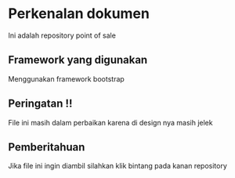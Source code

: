 # Perkenalan dokumen

Ini adalah repository point of sale

## Framework yang digunakan 

Menggunakan framework bootstrap

## Peringatan !!

File ini masih dalam perbaikan karena di design nya masih jelek

## Pemberitahuan
Jika file ini ingin diambil silahkan klik bintang pada kanan repository

